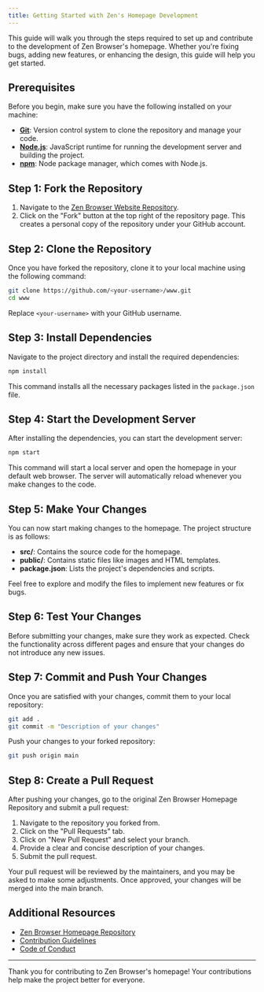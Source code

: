 ```yaml
---
title: Getting Started with Zen's Homepage Development
---
```



This guide will walk you through the steps required to set up and contribute to the development of Zen Browser's homepage. Whether you're fixing bugs, adding new features, or enhancing the design, this guide will help you get started.

## Prerequisites

Before you begin, make sure you have the following installed on your machine:

- [**Git**](https://git-scm.com/): Version control system to clone the repository and manage your code.
- [**Node.js**](https://nodejs.org/): JavaScript runtime for running the development server and building the project.
- [**npm**](https://www.npmjs.com/): Node package manager, which comes with Node.js.

## Step 1: Fork the Repository

1. Navigate to the [Zen Browser Website Repository](https://github.com/zen-browser/www).
2. Click on the "Fork" button at the top right of the repository page. This creates a personal copy of the repository under your GitHub account.

## Step 2: Clone the Repository

Once you have forked the repository, clone it to your local machine using the following command:

```bash
git clone https://github.com/<your-username>/www.git
cd www
```

Replace `<your-username>` with your GitHub username.

## Step 3: Install Dependencies

Navigate to the project directory and install the required dependencies:

```bash
npm install
```

This command installs all the necessary packages listed in the `package.json` file.

## Step 4: Start the Development Server

After installing the dependencies, you can start the development server:

```bash
npm start
```

This command will start a local server and open the homepage in your default web browser. The server will automatically reload whenever you make changes to the code.

## Step 5: Make Your Changes

You can now start making changes to the homepage. The project structure is as follows:

- **src/**: Contains the source code for the homepage.
- **public/**: Contains static files like images and HTML templates.
- **package.json**: Lists the project's dependencies and scripts.

Feel free to explore and modify the files to implement new features or fix bugs.

## Step 6: Test Your Changes

Before submitting your changes, make sure they work as expected. Check the functionality across different pages and ensure that your changes do not introduce any new issues.

## Step 7: Commit and Push Your Changes

Once you are satisfied with your changes, commit them to your local repository:

```bash
git add .
git commit -m "Description of your changes"
```

Push your changes to your forked repository:

```bash
git push origin main
```

## Step 8: Create a Pull Request

After pushing your changes, go to the original Zen Browser Homepage Repository and submit a pull request:

1. Navigate to the repository you forked from.
2. Click on the "Pull Requests" tab.
3. Click on "New Pull Request" and select your branch.
4. Provide a clear and concise description of your changes.
5. Submit the pull request.

Your pull request will be reviewed by the maintainers, and you may be asked to make some adjustments. Once approved, your changes will be merged into the main branch.

## Additional Resources

- [Zen Browser Homepage Repository](https://github.com/zen-browser/www)
- [Contribution Guidelines](/contribute/contributing/)
- [Code of Conduct](/contribute/code_of_conduct/)


---

Thank you for contributing to Zen Browser's homepage! Your contributions help make the project better for everyone.